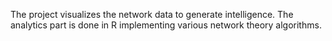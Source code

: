 The project visualizes the network data to generate intelligence. The analytics part is done in R implementing various network theory algorithms. 

